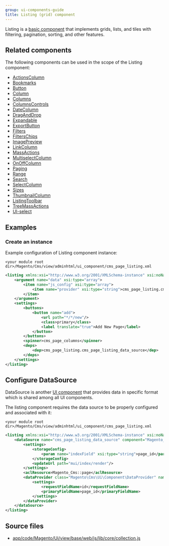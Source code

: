 ```yaml
---
group: ui-components-guide
title: Listing (grid) component
---
```


Listing is a [basic component](index.md#general-structure) that implements grids, lists, and tiles with filtering, pagination, sorting, and other features.

## Related components

The following components can be used in the scope of the Listing component:

*  [ActionsColumn](actionscolumn.html)
*  [Bookmarks](bookmarks.html)
*  [Button](button.html)
*  [Column](column.html)
*  [Columns](columns.md)
*  [ColumnsControls](columnscontrols.html)
*  [DateColumn](datecolumn.html)
*  [DragAndDrop](draganddrop.html)
*  [Expandable](expandable-column.html)
*  [ExportButton](exportbutton.html)
*  [Filters](filters.html)
*  [FiltersChips](filterschips.html)
*  [ImagePreview](image-preview.html)
*  [LinkColumn](linkcolumn.html)
*  [MassActions](massactions.html)
*  [MultiselectColumn](multiselectcolumn.html)
*  [OnOffColumn](onoffcolumn.html)
*  [Paging](paging.html)
*  [Range](range.html)
*  [Search](search.html)
*  [SelectColumn](selectcolumn.html)
*  [Sizes](sizes.html)
*  [ThumbnailColumn](thumbnailcolumn.html)
*  [ListingToolbar](toolbar.html)
*  [TreeMassActions](treemassactions.html)
*  [UI-select](secondary-uiselect.html)

## Examples

### Create an instance

Example configuration of Listing component instance:

`<your module root dir>/Magento/Cms/view/adminhtml/ui_component/cms_page_listing.xml`

```xml
<listing xmlns:xsi="http://www.w3.org/2001/XMLSchema-instance" xsi:noNamespaceSchemaLocation="urn:magento:module:Magento_Ui:etc/ui_configuration.xsd">
    <argument name="data" xsi:type="array">
        <item name="js_config" xsi:type="array">
            <item name="provider" xsi:type="string">cms_page_listing.cms_page_listing_data_source</item>
        </item>
    </argument>
    <settings>
        <buttons>
            <button name="add">
                <url path="*/*/new"/>
                <class>primary</class>
                <label translate="true">Add New Page</label>
            </button>
        </buttons>
        <spinner>cms_page_columns</spinner>
        <deps>
            <dep>cms_page_listing.cms_page_listing_data_source</dep>
        </deps>
    </settings>
</listing>
```

## Configure DataSource

DataSource is another [UI component](https://glossary.magento.com/ui-component) that provides data in specific format which is shared among all UI components.

The listing component requires the data source to be properly configured and associated with it:

`<your module root dir>/Magento/Cms/view/adminhtml/ui_component/cms_page_listing.xml`

```xml
<listing xmlns:xsi="http://www.w3.org/2001/XMLSchema-instance" xsi:noNamespaceSchemaLocation="urn:magento:module:Magento_Ui:etc/ui_configuration.xsd">
    <dataSource name="cms_page_listing_data_source" component="Magento_Ui/js/grid/provider">
        <settings>
            <storageConfig>
                <param name="indexField" xsi:type="string">page_id</param>
            </storageConfig>
            <updateUrl path="mui/index/render"/>
        </settings>
        <aclResource>Magento_Cms::page</aclResource>
        <dataProvider class="Magento\Cms\Ui\Component\DataProvider" name="cms_page_listing_data_source">
            <settings>
                <requestFieldName>id</requestFieldName>
                <primaryFieldName>page_id</primaryFieldName>
            </settings>
        </dataProvider>
    </dataSource>
</listing>
```

## Source files

*  [app/code/Magento/Ui/view/base/web/js/lib/core/collection.js](https://github.com/magento/magento2/blob/2.4/app/code/Magento/Ui/view/base/web/js/lib/core/collection.js)
